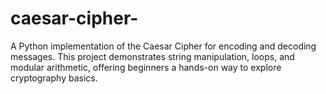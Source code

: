 # caesar-cipher-
A Python implementation of the Caesar Cipher for encoding and decoding messages. This project demonstrates string manipulation, loops, and modular arithmetic, offering beginners a hands-on way to explore cryptography basics.
